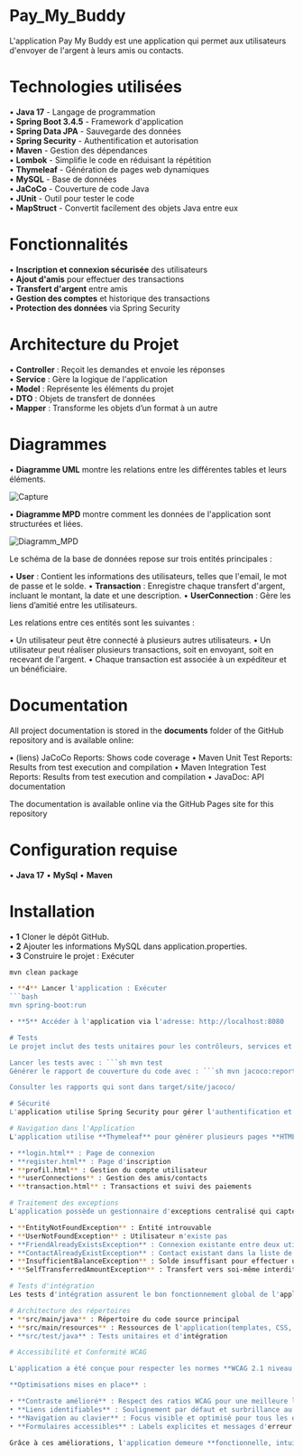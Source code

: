 # Pay_My_Buddy
L'application Pay My Buddy est une application qui permet aux utilisateurs d'envoyer de l'argent
à leurs amis ou contacts.

# Technologies utilisées
• **Java 17** - Langage de programmation  
• **Spring Boot 3.4.5** - Framework d'application  
• **Spring Data JPA** - Sauvegarde des données  
• **Spring Security** - Authentification et autorisation  
• **Maven** - Gestion des dépendances  
• **Lombok** - Simplifie le code en réduisant la répétition  
• **Thymeleaf** - Génération de pages web dynamiques  
• **MySQL** - Base de données  
• **JaCoCo** - Couverture de code Java  
• **JUnit** - Outil pour tester le code  
• **MapStruct** - Convertit facilement des objets Java entre eux  

# Fonctionnalités
• **Inscription et connexion sécurisée** des utilisateurs  
• **Ajout d'amis** pour effectuer des transactions  
• **Transfert d'argent** entre amis  
• **Gestion des comptes** et historique des transactions  
• **Protection des données** via Spring Security  

# Architecture du Projet
• **Controller** : Reçoit les demandes et envoie les réponses  
• **Service** : Gère la logique de l'application  
• **Model** : Représente les éléments du projet  
• **DTO** : Objets de transfert de données  
• **Mapper** : Transforme les objets d’un format à un autre 

# Diagrammes
• **Diagramme UML** montre les relations entre les différentes tables et leurs éléments.

![Capture](https://github.com/user-attachments/assets/6805b6a5-beb4-4bfe-88d1-8b25a781c2ab)

• **Diagramme MPD** montre comment les données de l'application sont structurées et liées.

![Diagramm_MPD](https://github.com/user-attachments/assets/acc735d2-0d5e-44b0-a4a6-98bebc5d38a9)

Le schéma de la base de données repose sur trois entités principales :

• **User** : Contient les informations des utilisateurs, telles que l'email, le mot de passe et le solde.
• **Transaction** : Enregistre chaque transfert d'argent, incluant le montant, la date et une description.
• **UserConnection** : Gère les liens d’amitié entre les utilisateurs.

Les relations entre ces entités sont les suivantes :

• Un utilisateur peut être connecté à plusieurs autres utilisateurs.
• Un utilisateur peut réaliser plusieurs transactions, soit en envoyant, soit en recevant de l'argent.
• Chaque transaction est associée à un expéditeur et un bénéficiaire.

# Documentation

All project documentation is stored in the **documents** folder of the GitHub repository and is available online:

• (liens) JaCoCo Reports: Shows code coverage
• Maven Unit Test Reports: Results from test execution and compilation
• Maven Integration Test Reports: Results from test execution and compilation
• JavaDoc: API documentation

The documentation is available online via the GitHub Pages site for this repository

# Configuration requise
• **Java 17**
• **MySql**
• **Maven**

# Installation
• **1** Cloner le dépôt GitHub.  
• **2** Ajouter les informations MySQL dans application.properties.  
• **3** Construire le projet : Exécuter  
```bash
mvn clean package

• **4** Lancer l'application : Exécuter  
```bash
mvn spring-boot:run

• **5** Accéder à l'application via l'adresse: http://localhost:8080

# Tests
Le projet inclut des tests unitaires pour les contrôleurs, services et la sécurité

Lancer les tests avec : ```sh mvn test
Générer le rapport de couverture du code avec : ```sh mvn jacoco:report

Consulter les rapports qui sont dans target/site/jacoco/

# Sécurité
L'application utilise Spring Security pour gérer l'authentification et l'autorisation des utilisateurs. Les mots de passe sont sécurisés grâce à un encodage avec BCrypt.

# Navigation dans l'Application
L'application utilise **Thymeleaf** pour générer plusieurs pages **HTML** dynamiques.  

• **login.html** : Page de connexion
• **register.html** : Page d'inscription
• **profil.html** : Gestion du compte utilisateur
• **userConnections** : Gestion des amis/contacts
• **transaction.html** : Transactions et suivi des paiements

# Traitement des exceptions
L'application possède un gestionnaire d'exceptions centralisé qui capte et traite certaines exceptions spécifiques comme :

• **EntityNotFoundException** : Entité introuvable
• **UserNotFoundException** : Utilisateur n'existe pas
• **FriendAlreadyExistsException** : Connexion existante entre deux utilisateurs
• **ContactAlreadyExistException** : Contact existant dans la liste de l'utilisateur
• **InsufficientBalanceException** : Solde insuffisant pour effectuer une transaction
• **SelfTransferredAmountException** : Transfert vers soi-même interdit

# Tests d'intégration
Les tests d'intégration assurent le bon fonctionnement global de l'application et peuvent être exécutés avec : ```sh mvn verify

# Architecture des répertoires
• **src/main/java** : Répertoire du code source principal
• **src/main/resources** : Ressources de l'application(templates, CSS, application.properties et scripts SQL)
• **src/test/java** : Tests unitaires et d'intégration

# Accessibilité et Conformité WCAG  

L'application a été conçue pour respecter les normes **WCAG 2.1 niveau AA**, garantissant une expérience accessible et inclusive pour tous les utilisateurs.  

**Optimisations mises en place** :  

• **Contraste amélioré** : Respect des ratios WCAG pour une meilleure lisibilité.  
• **Liens identifiables** : Soulignement par défaut et surbrillance au survol dans les formulaires.  
• **Navigation au clavier** : Focus visible et optimisé pour tous les éléments interactifs.  
• **Formulaires accessibles** : Labels explicites et messages d'erreur clairs pour une meilleure compréhension.  

Grâce à ces améliorations, l'application demeure **fonctionnelle, intuitive et agréable** pour les utilisateurs.



